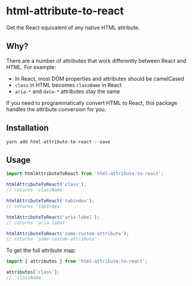 # html-attribute-to-react

Get the React equivalent of any native HTML attribute.

## Why?
There are a number of attributes that work differently between React and HTML. For example:
* In React, most DOM properties and attributes should be camelCased
* `class` in HTML becomes `className` in React
* `aria-*` and `data-*` attributes stay the same

If you need to programmatically convert HTML to React, this package handles the attribute conversion for you.

## Installation
```
yarn add html-attribute-to-react --save
```

## Usage
```js
import htmlAttributeToReact from 'html-attribute-to-react';

htmlAttributeToReact('class');
// returns 'className'

htmlAttributeToReact('tabindex');
// returns 'tabIndex'

htmlAttributeToReact('aria-label');
// returns 'aria-label'

htmlAttributeToReact('some-custom-attribute');
// returns 'some-custom-attribute'
```

To get the full attribute map:
```js
import { attributes } from 'html-attribute-to-react';

attributes['class'];
// `className`
```